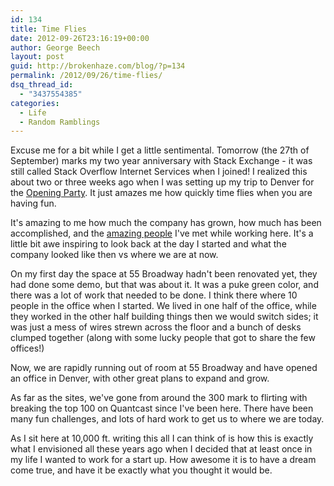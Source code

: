 ```yaml
---
id: 134
title: Time Flies
date: 2012-09-26T23:16:19+00:00
author: George Beech
layout: post
guid: http://brokenhaze.com/blog/?p=134
permalink: /2012/09/26/time-flies/
dsq_thread_id:
  - "3437554385"
categories:
  - Life
  - Random Ramblings
---
```

Excuse me for a bit while I get a little sentimental. Tomorrow (the 27th of September) marks my two year anniversary with Stack Exchange - it was still called Stack Overflow Internet Services when I joined! I realized this about two or three weeks ago when I was setting up my trip to Denver for the [Opening Party](http://blog.stackoverflow.com/2012/09/join-us-for-our-opening-reception-of-stack-exchange-denver/). It just amazes me how quickly time flies when you are having fun.
<!--more-->
It's amazing to me how much the company has grown, how much has been accomplished, and the [amazing people](http://stackexchange.com/about/team) I've met while working here. It's a little bit awe inspiring to look back at the day I started and what the company looked like then vs where we are at now.

On my first day the space at 55 Broadway hadn't been renovated yet, they had done some demo, but that was about it. It was a puke green color, and there was a lot of work that needed to be done. I think there where 10 people in the office when I started. We lived in one half of the office, while they worked in the other half building things then we would switch sides; it was just a mess of wires strewn across the floor and a bunch of desks clumped together (along with some lucky people that got to share the few offices!)

Now, we are rapidly running out of room at 55 Broadway and have opened an office in Denver, with other great plans to expand and grow.

As far as the sites, we've gone from around the 300 mark to flirting with breaking the top 100 on Quantcast since I've been here. There have been many fun challenges, and lots of hard work to get us to where we are today.

As I sit here at 10,000 ft. writing this all I can think of is how this is exactly what I envisioned all these years ago when I decided that at least once in my life I wanted to work for a start up. How awesome it is to have a dream come true, and have it be exactly what you thought it would be.